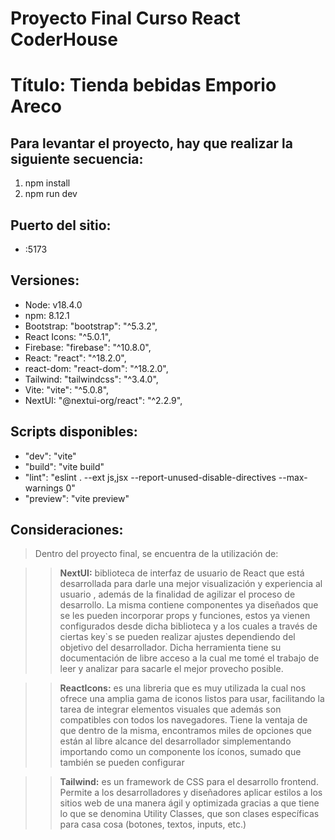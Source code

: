 # Proyecto Final Curso React CoderHouse

# Título: Tienda bebidas Emporio Areco

## Para levantar el proyecto, hay que realizar la siguiente secuencia:
1. npm install 
2. npm run dev

## Puerto del sitio:

+ :5173

## Versiones:

* Node: v18.4.0
* npm: 8.12.1
* Bootstrap: "bootstrap": "^5.3.2", 
* React Icons: "^5.0.1",
* Firebase: "firebase": "^10.8.0",
* React: "react": "^18.2.0",
* react-dom: "react-dom": "^18.2.0",
* Tailwind: "tailwindcss": "^3.4.0",
* Vite: "vite": "^5.0.8",
* NextUI: "@nextui-org/react": "^2.2.9",

## Scripts disponibles:

- "dev": "vite"
- "build": "vite build"
- "lint": "eslint . --ext js,jsx --report-unused-disable-directives --max-warnings 0"
- "preview": "vite preview"

## Consideraciones:

> Dentro del proyecto final, se encuentra de la utilización de:

>> **NextUI:**  biblioteca de interfaz de usuario de React que está desarrollada para darle una mejor visualización y experiencia al usuario , además de la finalidad de agilizar el proceso de desarrollo. 
La misma contiene componentes ya diseñados que se les pueden incorporar props y funciones, estos ya vienen configurados desde dicha biblioteca y a los cuales a través de ciertas key`s se pueden realizar ajustes dependiendo del objetivo del desarrollador.
Dicha herramienta tiene su documentación de libre acceso a la cual me tomé el trabajo de leer y analizar para sacarle el mejor provecho posible.

>> **ReactIcons:** es una libreria que es muy utilizada la cual nos ofrece una amplia gama de iconos listos para usar, facilitando la tarea de integrar elementos visuales que además son compatibles con todos los navegadores.
Tiene la ventaja de que dentro de la misma, encontramos miles de opciones que están al libre alcance del desarrollador simplementando importando como un componente los íconos, sumado que también se pueden configurar

>> **Tailwind:** es un framework de CSS para el desarrollo frontend.  Permite a los desarrolladores y diseñadores aplicar estilos a los sitios web de una manera ágil y optimizada gracias a que tiene lo que se denomina Utility Classes, que son clases específicas para casa cosa (botones, textos, inputs, etc.)
